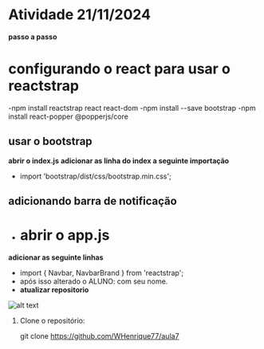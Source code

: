 # Atividade 21/11/2024

**passo a passo**

# configurando o react para usar o reactstrap
-npm install reactstrap react react-dom
-npm install --save bootstrap
-npm install react-popper @popperjs/core

## usar o bootstrap

**abrir o index.js**
**adicionar as linha do index a seguinte importação**
- import 'bootstrap/dist/css/bootstrap.min.css';

## adicionando barra de notificação 

- # abrir o app.js
**adicionar as seguinte linhas**
- import { Navbar, NavbarBrand } from 'reactstrap';
- após isso alterado o </div > ALUNO: </div> com seu nome.
- **atualizar repositorio**

![alt text](image.png)


1. Clone o repositório:

   git clone https://github.com/WHenrique77/aula7
